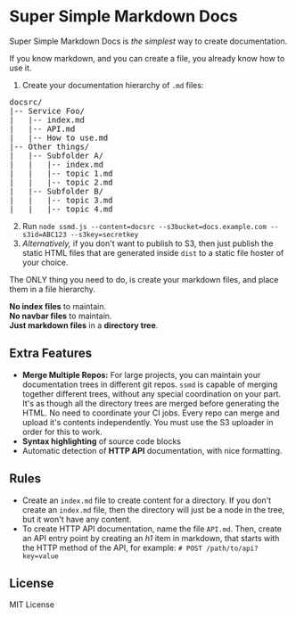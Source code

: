 # Super Simple Markdown Docs

Super Simple Markdown Docs is *the simplest* way to create documentation.

If you know markdown, and you can create a file, you already know how to use it.

1. Create your documentation hierarchy of `.md` files:
<pre>
docsrc/
|-- Service Foo/
|   |-- index.md
|   |-- API.md
|   |-- How to use.md
|-- Other things/
|   |-- Subfolder A/
|   |   |-- index.md
|   |   |-- topic 1.md
|   |   |-- topic 2.md
|   |-- Subfolder B/
|   |   |-- topic 3.md
|   |   |-- topic 4.md
</pre>

2. Run `node ssmd.js --content=docsrc --s3bucket=docs.example.com --s3id=ABC123 --s3key=secretkey`
3. *Alternatively,* if you don't want to publish to S3, then just publish the static HTML files that are generated inside `dist` to a static file hoster of your choice.

The ONLY thing you need to do, is create your markdown files, and place them in a file hierarchy.

**No index files** to maintain.  
**No navbar files** to maintain.  
**Just markdown files** in a **directory tree**.

## Extra Features
* **Merge Multiple Repos:** For large projects, you can maintain your documentation trees in different git repos. `ssmd` is capable of merging together different trees, without any special coordination on your part. It's as though all the directory trees are merged before generating the HTML. No need to coordinate your CI jobs. Every repo can merge and upload it's contents independently. You must use the S3 uploader in order for this to work.
* **Syntax highlighting** of source code blocks
* Automatic detection of **HTTP API** documentation, with nice formatting.

## Rules
* Create an `index.md` file to create content for a directory. If you don't create an `index.md` file, then the directory will just be a node in the tree, but it won't have any content.
* To create HTTP API documentation, name the file `API.md`. Then, create an API entry point by creating an *h1* item in markdown, that starts with the HTTP method of the API, for example: `# POST /path/to/api?key=value`

## License
MIT License
